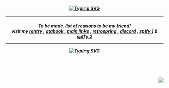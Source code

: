 <h4 align="center">
<a href="https://open.spotify.com/track/07oO1U722crtVcavi6frX6?si=103fe41bd4184b15"><img src="https://readme-typing-svg.demolab.com?font=Fredoka+One&size=16&duration=2300&pause=240&color=F7DD62&center=true&vCenter=true&multiline=true&width=500&height=70&lines=I%E2%A0%80+KNOW+YOU+HEARD%E2%A0%80+THE+RUMOURS+%E2%A0%80!%E2%A0%80(HEY)+;YOU+MUST+GET+OVER+TO+IT+RIGHT+AWAY+!+(OH!)" alt="Typing SVG" /> </img> </a>                                                    
</h4>
<hr></hr>
<h5 align="center">
 To be made. <a href="https://rentry.co/bestcrush">list of reasons to be my friend!</a>
 <br>visit my <a href="https://rentry.co/crushed/">rentry</a> , <a href="https://toji.atabook.org/">atabook</a> , <a href="https://rentry.co/menuscreen/">main links</a> , <a href="https://retrospring.net/@florentino">retrospring</a> , <a href="https://discordid.netlify.app/?id=324911188662026241">discord</a> , <a href="https://sptfy.com/cherrycrush">sptfy 1</a> & <a href="https://sptfy.com/accardi">sptfy 2</a>
<hr></hr>
  <a href="https://open.spotify.com/track/07oO1U722crtVcavi6frX6?si=103fe41bd4184b15"><img src="https://readme-typing-svg.demolab.com?font=Fredoka+One&size=18&duration=2300&pause=240&color=6295B6&center=true&vCenter=true&multiline=true&width=500&height=70&lines=IF+ANYONE+CAN+DO+IT+%2C+YOU+GOTTA+GET;THERE+SOON+%2C+IT'S+NOT+OKAY+%E2%A0%80+!+%E2%A0%80+(HEY!)" alt="Typing SVG" /> </img> </a>
</h5>
<br></br>
<h4 align="right">
  <img src="https://komarev.com/ghpvc/?username=kourush&color=2326CB&style=for-the-badge&label=WITCHES+COUNT&base=10000">
</h4>
